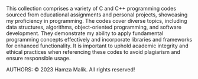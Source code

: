 
This collection comprises a variety of C and C++ programming codes sourced from educational assignments and personal projects, showcasing my proficiency in programming. The codes cover diverse topics, including data structures, algorithms, object-oriented programming, and software development. They demonstrate my ability to apply fundamental programming concepts effectively and incorporate libraries and frameworks for enhanced functionality. It is important to uphold academic integrity and ethical practices when referencing these codes to avoid plagiarism and ensure responsible usage.

AUTHORS: © 2023 Hamza Malik. All rights reserved!
